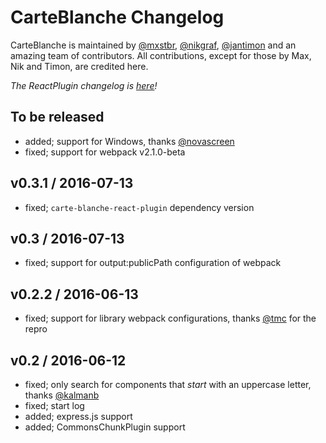 # CarteBlanche Changelog

CarteBlanche is maintained by [@mxstbr](https://github.com/mxstbr), [@nikgraf](https://github.com/nikgraf), [@jantimon](https://github.com/jantimon) and an amazing team of contributors. All contributions, except for those by Max, Nik and Timon, are credited here.

*The ReactPlugin changelog is [here](./plugins/react/CHANGELOG.md)!*

## To be released

- added; support for Windows, thanks [@novascreen](https://github.com/novascreen)
- fixed; support for webpack v2.1.0-beta

## v0.3.1 / 2016-07-13

- fixed; `carte-blanche-react-plugin` dependency version

## v0.3 / 2016-07-13

- fixed; support for output:publicPath configuration of webpack

## v0.2.2 / 2016-06-13

- fixed; support for library webpack configurations, thanks [@tmc](https://github.com/tmc) for the repro

## v0.2 / 2016-06-12

- fixed; only search for components that _start_ with an uppercase letter, thanks [@kalmanb](https://github.com/kalmanb)
- fixed; start log
- added; express.js support
- added; CommonsChunkPlugin support
